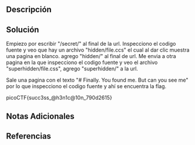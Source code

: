 ## Descripción 
## Solución
Empiezo por escribir "/secret/" al final de la url.
Inspecciono el codigo fuente y veo que hay un archivo "hidden/file.ccs" el cual al dar clic muestra una pagina en blanco.
agrego "hidden/" al final de url.
Me envia a otra pagina en la que inspecciono el codigo fuente y veo el archivo "superhidden/file.css", agrego "superhidden/" a la url.

Sale una pagina con el texto "# Finally. You found me. But can you see me" por lo que inspecciono el codigo fuente y ahí se encuentra la flag.


picoCTF{succ3ss_@h3n1c@10n_790d2615}
## Notas Adicionales 
## Referencias 